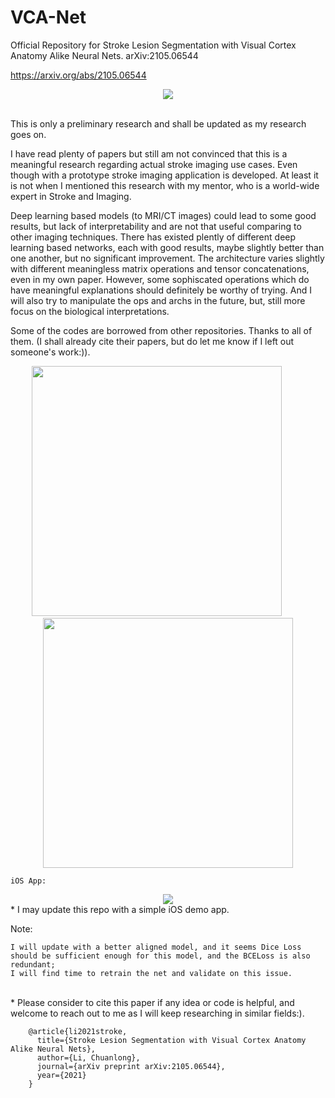 # VCA-Net
Official Repository for Stroke Lesion Segmentation with Visual Cortex Anatomy Alike Neural Nets. arXiv:2105.06544

https://arxiv.org/abs/2105.06544

<div align=center>
<img src="https://github.com/DarkoBomer/VCA-Net/blob/main/pics/visual_cotex_a.jpg"/>
</div>
<br />

This is only a preliminary research and shall be updated as my research goes on.

I have read plenty of papers but still am not convinced that this is a meaningful research regarding actual stroke imaging use cases. 
Even though with a prototype stroke imaging application is developed. 
At least it is not when I mentioned this research with my mentor, who is a world-wide expert in Stroke and Imaging.

Deep learning based models (to MRI/CT images) could lead to some good results, but lack of interpretability and are not that useful comparing to other imaging techniques.
There has existed plently of different deep learning based networks, each with good results, maybe slightly better than one another, but no significant improvement.
The architecture varies slightly with different meaningless matrix operations and tensor concatenations, even in my own paper.
However, some sophiscated operations which do have meaningful explanations should definitely be worthy of trying.
And I will also try to manipulate the ops and archs in the future, but, still more focus on the biological interpretations.


Some of the codes are borrowed from other repositories. Thanks to all of them. (I shall already cite their papers, but do let me know if I left out someone's work:)).

<div align=center>
<img src="https://github.com/DarkoBomer/VCA-Net/blob/main/pics/results.jpg" height=400/> &emsp; &emsp;
<img src="https://github.com/DarkoBomer/VCA-Net/blob/main/pics/ss2.jpg" height=400/>
</div>

    iOS App:
<div align=center>
<img src="https://github.com/DarkoBomer/VCA-Net/blob/main/pics/ss1.jpg"/>
</div>
* I may update this repo with a simple iOS demo app.

<!-- ![image](pics/ss2.jpg) -->
Note:
    
    I will update with a better aligned model, and it seems Dice Loss should be sufficient enough for this model, and the BCELoss is also redundant; 
    I will find time to retrain the net and validate on this issue.
    
<br />
* Please consider to cite this paper if any idea or code is helpful, and welcome to reach out to me as I will keep researching in similar fields:).

        @article{li2021stroke,
          title={Stroke Lesion Segmentation with Visual Cortex Anatomy Alike Neural Nets},
          author={Li, Chuanlong},
          journal={arXiv preprint arXiv:2105.06544},
          year={2021}
        }
